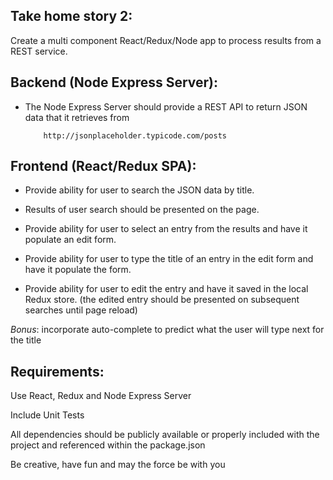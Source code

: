 Take home story 2:
------------------

Create a multi component React/Redux/Node app to process results from a REST service.
 

Backend (Node Express Server):
------------------------------

*  The Node Express Server should provide a REST API to return JSON data that it retrieves from

           http://jsonplaceholder.typicode.com/posts

 

Frontend (React/Redux SPA):
---------------------------

* Provide ability for user to search the JSON data by title.

* Results of user search should be presented on the page.

* Provide ability for user to select an entry from the results and have it populate an edit form.

* Provide ability for user to type the title of an entry in the edit form and have it populate the form.

* Provide ability for user to edit the entry and have it saved in the local Redux store. (the edited entry should be presented on subsequent searches until page reload)

*Bonus*: incorporate auto-complete to predict what the user will type next for the title


Requirements:
-------------

Use React, Redux and Node Express Server

Include Unit Tests

All dependencies should be publicly available or properly included with the project and referenced within the package.json

Be creative, have fun and may the force be with you

